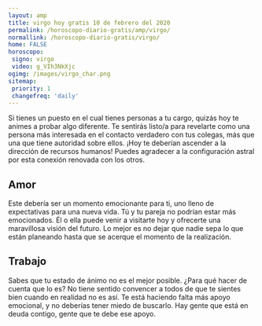 ```yaml
---
layout: amp
title: virgo hoy gratis 10 de febrero del 2020 
permalink: /horoscopo-diario-gratis/amp/virgo/
normallink: /horoscopo-diario-gratis/virgo/
home: FALSE
horoscopo:
 signo: virgo
 video: g_VIh3NkXjc
ogimg: /images/virgo_char.png
sitemap:
 priority: 1
 changefreq: 'daily'
---
```



Si tienes un puesto en el cual tienes personas a tu cargo, quizás hoy te animes a probar algo diferente. Te sentirás listo/a para revelarte como una persona más interesada en el contacto verdadero con tus colegas, más que una que tiene autoridad sobre ellos. ¡Hoy te deberían ascender a la dirección de recursos humanos! Puedes agradecer a la configuración astral por esta conexión renovada con los otros.

## Amor

Este debería ser un momento emocionante para ti, uno lleno de expectativas para una nueva vida. Tú y tu pareja no podrían estar más emocionados. Él o ella puede venir a visitarte hoy y ofrecerte una maravillosa visión del futuro. Lo mejor es no dejar que nadie sepa lo que están planeando hasta que se acerque el momento de la realización.

## Trabajo

Sabes que tu estado de ánimo no es el mejor posible. ¿Para qué hacer de cuenta que lo es? No tiene sentido convencer a todos de que te sientes bien cuando en realidad no es así. Te está haciendo falta más apoyo emocional, y no deberías tener miedo de buscarlo. Hay gente que está en deuda contigo, gente que te debe ese apoyo.